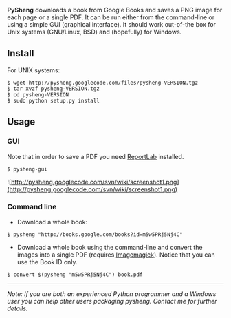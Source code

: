 **PySheng** downloads a book from Google Books and saves a PNG image for each page or a single PDF. It can be run either from the command-line or using a simple GUI (graphical interface). It should work out-of-the box for Unix systems (GNU/Linux, BSD) and (hopefully) for Windows.

## Install ##

For UNIX systems:

```
$ wget http://pysheng.googlecode.com/files/pysheng-VERSION.tgz
$ tar xvzf pysheng-VERSION.tgz
$ cd pysheng-VERSION
$ sudo python setup.py install
```

## Usage ##

### GUI ###

Note that in order to save a PDF you need [ReportLab](http://www.reportlab.com/software/opensource/) installed.

```
$ pysheng-gui
```

![http://pysheng.googlecode.com/svn/wiki/screenshot1.png](http://pysheng.googlecode.com/svn/wiki/screenshot1.png)

### Command line ###

  * Download a whole book:

```
$ pysheng "http://books.google.com/books?id=m5w5PRj5Nj4C"
```

  * Download a whole book using the command-line and convert the images into a single PDF (requires [Imagemagick](http://www.imagemagick.org/script/index.php)). Notice that you can use the Book ID only.

```
$ convert $(pysheng "m5w5PRj5Nj4C") book.pdf
```



---

_Note: If you are both an experienced Python programmer and a Windows user you can help other users packaging pysheng. Contact me for further details._